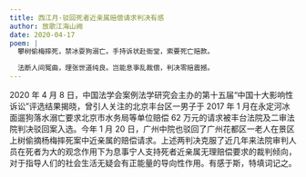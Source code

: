 ```yaml
---
title: 西江月·驳回死者近亲属赔偿请求判决有感
author: 放歌江海山阙
date: 2020-04-17
poem: |
  攀树偷梅摔死，禁冰耍狗溺亡。手持诉状赴衙堂，索要死亡赔款。

  法断人间冤曲，理张世道纯良。岂能息亊乱裁偿，判决零赔震撼。
---
```


2020 年 4 月 8 日，中国法学会案例法学研究会主办的第十五届“中国十大影响性诉讼”评选结果揭晓，曾引人关注的北京丰台区一男子于 2017 年 1 月在永定河冰面遛狗落水溺亡要求北京市水务局等单位赔偿 62 万元的请求被丰台法院及二审法院判决驳回案入选。今年 1 月 20 日，广州中院也驳回了广州花都区一老人在景区上树偷摘杨梅摔死案中近亲属的赔偿请求。上述两判决克服了近几年来法院审判人员在死者为大的观念作用下为息事宁人支持死者近亲属无理赔偿要求的裁判倾向，对于指导人们的社会生活无疑会有正能量的导向性作用。有感于斯，特填词记之。
